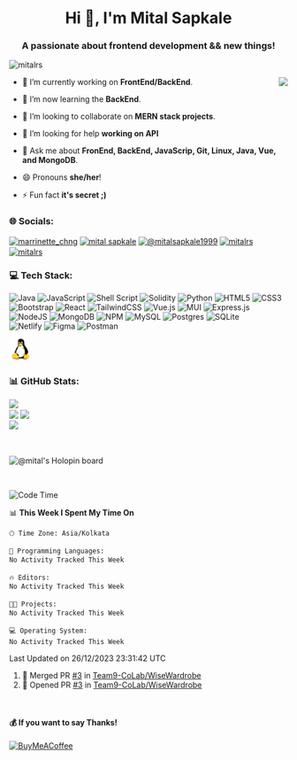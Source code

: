 <h1 align="center">Hi 👋, I'm Mital Sapkale</h1>
<h3 align="center">A passionate about frontend development && new things!</h3>

<p align="left"> <img src="https://komarev.com/ghpvc/?username=mitalrs&label=Profile%20views&color=0e75b6&style=flat" alt="mitalrs" /> </p>
<img src="https://64.media.tumblr.com/e1f1c97123ae217eb731500e502e0083/tumblr_n9dxcikmIU1qc9zfzo7_r1_250.gif" align="right" />

- 🔭 I’m currently working on **FrontEnd/BackEnd**.

- 🌱 I’m now learning the **BackEnd**.

- 👯 I’m looking to collaborate on **MERN stack projects**.

- 🤝 I’m looking for help **working on API**

- 💬 Ask me about **FronEnd, BackEnd, JavaScrip, Git, Linux, Java, Vue, and MongoDB**.

- 😄 Pronouns **she/her**!

- ⚡ Fun fact **it's secret ;)**

### 🌐 Socials:
<p align="left">
<a href="https://twitter.com/marrinette_chng" target="blank"><img align="center" src="https://raw.githubusercontent.com/rahuldkjain/github-profile-readme-generator/master/src/images/icons/Social/twitter.svg" alt="marrinette_chng" height="30" width="40" /></a>
<a href="https://linkedin.com/in/mital sapkale" target="blank"><img align="center" src="https://raw.githubusercontent.com/rahuldkjain/github-profile-readme-generator/master/src/images/icons/Social/linked-in-alt.svg" alt="mital sapkale" height="30" width="40" /></a>
<a href="https://www.hackerrank.com/mitalsapkale1999?hr_r=1" target="blank"><img align="center" src="https://upload.wikimedia.org/wikipedia/commons/thumb/4/40/HackerRank_Icon-1000px.png/600px-HackerRank_Icon-1000px.png?20200508182226" alt="@mitalsapkale1999" height="40" width="50" /></a>
<a href="https://www.leetcode.com/mitalrs" target="blank"><img align="center" src="https://raw.githubusercontent.com/rahuldkjain/github-profile-readme-generator/master/src/images/icons/Social/leet-code.svg" alt="mitalrs" height="30" width="40" /></a>
 <a href="https://dev.to/mitalrs" target="blank"><img align="center" src="https://d2fltix0v2e0sb.cloudfront.net/dev-black.png" alt="mitalrs" height="30" width="40" /></a>
</p>

### 💻 Tech Stack:
![Java](https://img.shields.io/badge/java-%23ED8B00.svg?style=for-the-badge&logo=java&logoColor=white) 
![JavaScript](https://img.shields.io/badge/javascript-%23323330.svg?style=for-the-badge&logo=javascript&logoColor=%23F7DF1E)
![Shell Script](https://img.shields.io/badge/shell_script-%23121011.svg?style=for-the-badge&logo=gnu-bash&logoColor=white)
![Solidity](https://img.shields.io/badge/Solidity-%23363636.svg?style=for-the-badge&logo=solidity&logoColor=white) 
![Python](https://img.shields.io/badge/python-3670A0?style=for-the-badge&logo=python&logoColor=ffdd54)
![HTML5](https://img.shields.io/badge/html5-%23E34F26.svg?style=for-the-badge&logo=html5&logoColor=white)
![CSS3](https://img.shields.io/badge/css3-%231572B6.svg?style=for-the-badge&logo=css3&logoColor=white)
![Bootstrap](https://img.shields.io/badge/bootstrap-%23563D7C.svg?style=for-the-badge&logo=bootstrap&logoColor=white) 
![React](https://img.shields.io/badge/react-%2320232a.svg?style=for-the-badge&logo=react&logoColor=%2361DAFB) 
![TailwindCSS](https://img.shields.io/badge/tailwindcss-%2338B2AC.svg?style=for-the-badge&logo=tailwind-css&logoColor=white) 
![Vue.js](https://img.shields.io/badge/vuejs-%2335495e.svg?style=for-the-badge&logo=vuedotjs&logoColor=%234FC08D) 
![MUI](https://img.shields.io/badge/MUI-%230081CB.svg?style=for-the-badge&logo=material-ui&logoColor=white) 
![Express.js](https://img.shields.io/badge/express.js-%23404d59.svg?style=for-the-badge&logo=express&logoColor=%2361DAFB) 
![NodeJS](https://img.shields.io/badge/node.js-6DA55F?style=for-the-badge&logo=node.js&logoColor=white) 
![MongoDB](https://img.shields.io/badge/MongoDB-%234ea94b.svg?style=for-the-badge&logo=mongodb&logoColor=white) 
![NPM](https://img.shields.io/badge/NPM-%23000000.svg?style=for-the-badge&logo=npm&logoColor=white) 
![MySQL](https://img.shields.io/badge/mysql-%2300f.svg?style=for-the-badge&logo=mysql&logoColor=white) 
![Postgres](https://img.shields.io/badge/postgres-%23316192.svg?style=for-the-badge&logo=postgresql&logoColor=white) ![SQLite](https://img.shields.io/badge/sqlite-%2307405e.svg?style=for-the-badge&logo=sqlite&logoColor=white) 	
![Netlify](https://img.shields.io/badge/netlify-%23000000.svg?style=for-the-badge&logo=netlify&logoColor=#00C7B7) 
![Figma](https://img.shields.io/badge/figma-%23F24E1E.svg?style=for-the-badge&logo=figma&logoColor=white)
![Postman](https://img.shields.io/badge/Postman-FF6C37?style=for-the-badge&logo=postman&logoColor=white)
<p align="left"> 
 <a href="https://www.linux.org/" target="_blank" rel="noreferrer"> <img src="https://raw.githubusercontent.com/devicons/devicon/master/icons/linux/linux-original.svg" alt="linux" width="40" height="40"/> </a> 
</p>



### 📊 GitHub Stats:
![](https://github-readme-stats.vercel.app/api/top-langs/?username=mitalrs&theme=chartreuse-dark&hide_border=false&include_all_commits=true&count_private=true&layout=compact)<br/>
![](https://github-readme-streak-stats.herokuapp.com/?user=mitalrs&theme=chartreuse-dark&hide_border=false)
![](https://github-readme-stats.vercel.app/api?username=mitalrs&theme=chartreuse-dark&hide_border=false&include_all_commits=true&count_private=true)<br/>
![](https://github-readme-activity-graph.cyclic.app/graph?username=mitalrs&custom_title=Mital's%20Activity%20Graph&theme=chartreuse-dark&hide_border=true)<br/>


<br>

![@mital's Holopin board](https://holopin.me/mital)

<br>
  
  
<!--START_SECTION:waka-->
![Code Time](http://img.shields.io/badge/Code%20Time-195%20hrs%2011%20mins-blue)

📊 **This Week I Spent My Time On** 

```text
🕑︎ Time Zone: Asia/Kolkata

💬 Programming Languages: 
No Activity Tracked This Week

🔥 Editors: 
No Activity Tracked This Week

🐱‍💻 Projects: 
No Activity Tracked This Week

💻 Operating System: 
No Activity Tracked This Week
```


 Last Updated on 26/12/2023 23:31:42 UTC
<!--END_SECTION:waka-->

<!--START_SECTION:activity-->
1. 🎉 Merged PR [#3](https://github.com/Team9-CoLab/WiseWardrobe/pull/3) in [Team9-CoLab/WiseWardrobe](https://github.com/Team9-CoLab/WiseWardrobe)
2. 💪 Opened PR [#3](https://github.com/Team9-CoLab/WiseWardrobe/pull/3) in [Team9-CoLab/WiseWardrobe](https://github.com/Team9-CoLab/WiseWardrobe)
<!--END_SECTION:activity-->
  
 
<br/>

#### 💰 If you want to say Thanks!

[![BuyMeACoffee](https://img.shields.io/badge/Buy%20Me%20a%20Coffee-ffdd00?style=for-the-badge&logo=buy-me-a-coffee&logoColor=black)](https://buymeacoffee.com/mitalsapkale) 
